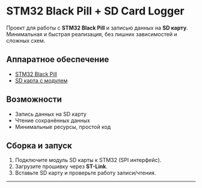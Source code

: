 # STM32 Black Pill + SD Card Logger

Проект для работы с **STM32 Black Pill** и записью данных на **SD карту**.  
Минимальная и быстрая реализация, без лишних зависимостей и сложных схем.

## Аппаратное обеспечение
- [STM32 Black Pill](https://sl.aliexpress.ru/p?key=ijBj3z0)  
- [SD карта с модулем](https://sl.aliexpress.ru/p?key=3xPj3h7)

## Возможности
- Запись данных на SD карту  
- Чтение сохранённых данных  
- Минимальные ресурсы, простой код  

## Сборка и запуск
1. Подключите модуль SD карты к STM32 (SPI интерфейс).  
2. Загрузите прошивку через **ST-Link**.  
3. Вставьте SD карту и проверьте работу записи/чтения.

---
